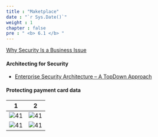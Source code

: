 ```yaml
---
title : "Maketplace"
date : "`r Sys.Date()`"
weight : 1
chapter : false
pre : " <b> 6.1 </b> "
---
```



[Why Security Is a Business Issue](https://www.dsisecurity.com/2021/06/15/why-security-is-abusiness-issue/)

#### Architecting for Security

- [Enterprise Security Architecture – A TopDown Approach](https://www.isaca.org/resources/isaca-journal/issues/2017/olume-4/enterprise-security-architecturea-topdown-approach)
    
#### Protecting payment card data

|  1| 2 |
|---|---|
|![41][1]| ![41][2]|
|![41][3]| ![41][4]|

[1]: /secu/images/4/41/1.png?featherlight=false&width=50pc
[2]: /secu/images/4/41/2.png?featherlight=false&width=50pc
[3]: /secu/images/4/41/3.png?featherlight=false&width=50pc
[4]: /secu/images/4/41/4.png?featherlight=false&width=50pc
[5]: /secu/images/4/41/5.png?featherlight=false&width=50pc
[6]: /secu/images/4/41/6.png?featherlight=false&width=50pc